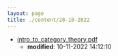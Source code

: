 ```yaml
---
layout: page
title: ./content/28-10-2022
---
```


* [intro_to_category_theory.pdf](./intro_to_category_theory.pdf)
	* **modified**: 10-11-2022 14:12:10
